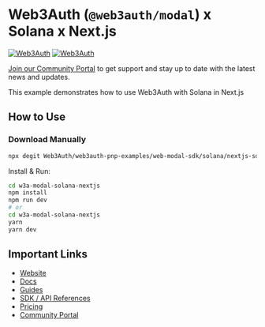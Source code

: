# Web3Auth (`@web3auth/modal`) x Solana x Next.js

[![Web3Auth](https://img.shields.io/badge/Web3Auth-SDK-blue)](https://web3auth.io/docs/sdk/web/modal/)
[![Web3Auth](https://img.shields.io/badge/Web3Auth-Community-cyan)](https://community.web3auth.io)

[Join our Community Portal](https://community.web3auth.io/) to get support and stay up to date with the latest news and updates.

This example demonstrates how to use Web3Auth with Solana in Next.js

## How to Use

### Download Manually

```bash
npx degit Web3Auth/web3auth-pnp-examples/web-modal-sdk/solana/nextjs-solana-modal-example w3a-modal-solana-nextjs
```

Install & Run:

```bash
cd w3a-modal-solana-nextjs
npm install
npm run dev
# or
cd w3a-modal-solana-nextjs
yarn
yarn dev
```

## Important Links

- [Website](https://web3auth.io)
- [Docs](https://web3auth.io/docs)
- [Guides](https://web3auth.io/docs/guides)
- [SDK / API References](https://web3auth.io/docs/sdk)
- [Pricing](https://web3auth.io/pricing.html)
- [Community Portal](https://community.web3auth.io)